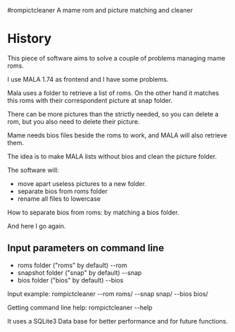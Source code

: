 #rompictcleaner
A mame rom and picture matching and cleaner  

# History
This piece of software aims to solve a couple of problems managing mame roms.  

I use MALA 1.74 as frontend and I have some problems.  

Mala uses a folder to retrieve a list of roms.
On the other hand it matches this roms with their correspondent picture at snap folder.  

There can be more pictures than the strictly needed, so you can delete a rom, but you also need to delete their picture.  

Mame needs bios files beside the roms to work, and MALA will also retrieve them.  

The idea is to make MALA lists without bios and clean the picture folder.  

The software will:  
  * move apart useless pictures to a new folder.
  * separate bios from roms folder
  * rename all files to lowercase

How to separate bios from roms: by matching a bios folder.  

And here I go again.

## Input parameters on command line
* roms folder ("roms" by default) --rom
* snapshot folder ("snap" by default) --snap
* bios folder ("bios" by default) --bios

Input example:
rompictcleaner --rom roms/ --snap snap/ --bios bios/

Getting command line help:
rompictcleaner --help


It uses a SQLite3 Data base for better performance and for future functions.